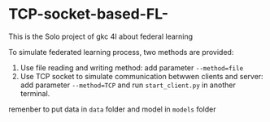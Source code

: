 # TCP-socket-based-FL-
This is the Solo project of gkc 4I about federal learning

To simulate federated learning process, two methods are provided:
1. Use file reading and writing method: add parameter ```--method=file```
2. Use TCP socket to simulate communication betwwen clients and server: add parameter ```--method=TCP``` and run ```start_client.py``` in another terminal.

remenber to put data in ```data``` folder and model in ```models``` folder
